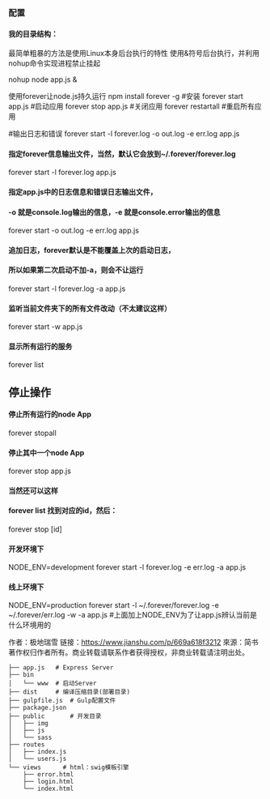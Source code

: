 ### 配置

#### 我的目录结构：
最简单粗暴的方法是使用Linux本身后台执行的特性
使用&符号后台执行，并利用nohup命令实现进程禁止挂起

nohup node app.js &

使用forever让node.js持久运行
npm install forever -g   #安装
forever start app.js  #启动应用
forever stop app.js  #关闭应用
forever restartall  #重启所有应用

#输出日志和错误
forever start -l forever.log -o out.log -e err.log app.js   

#### 指定forever信息输出文件，当然，默认它会放到~/.forever/forever.log
forever start -l forever.log app.js  

#### 指定app.js中的日志信息和错误日志输出文件，  
#### -o 就是console.log输出的信息，-e 就是console.error输出的信息
forever start -o out.log -e err.log app.js 

#### 追加日志，forever默认是不能覆盖上次的启动日志，  
#### 所以如果第二次启动不加-a，则会不让运行  
forever start -l forever.log -a app.js

#### 监听当前文件夹下的所有文件改动（不太建议这样）  
forever start -w app.js  

#### 显示所有运行的服务 
forever list  

## 停止操作

#### 停止所有运行的node App  
forever stopall  
  
#### 停止其中一个node App  
forever stop app.js  

#### 当然还可以这样  
#### forever list 找到对应的id，然后：  
forever stop [id]

#### 开发环境下  
NODE_ENV=development forever start -l forever.log -e err.log -a app.js  
#### 线上环境下  
NODE_ENV=production forever start -l ~/.forever/forever.log -e ~/.forever/err.log -w -a app.js
#上面加上NODE_ENV为了让app.js辨认当前是什么环境用的

作者：极地瑞雪
链接：https://www.jianshu.com/p/669a618f3212
來源：简书
著作权归作者所有。商业转载请联系作者获得授权，非商业转载请注明出处。


```
├── app.js   # Express Server
├── bin
│   └── www  # 启动Server
├── dist     # 编译压缩目录(部署目录)
├── gulpfile.js  # Gulp配置文件
├── package.json
├── public       # 开发目录
│   ├── img
│   ├── js
│   └── sass
├── routes
│   ├── index.js
│   └── users.js
└── views      # html：swig模板引擎
    ├── error.html
    ├── login.html
    └── index.html
```

